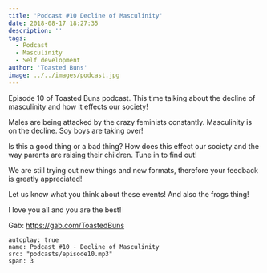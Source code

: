 ```yaml
---
title: 'Podcast #10 Decline of Masculinity'
date: 2018-08-17 18:27:35
description: ''
tags:
  - Podcast
  - Masculinity
  - Self development
author: 'Toasted Buns'
image: ../../images/podcast.jpg
---
```


Episode 10 of Toasted Buns podcast. This time talking about the decline of masculinity and how it effects our society!

Males are being attacked by the crazy feminists constantly. Masculinity is on the decline. Soy boys are taking over!

Is this a good thing or a bad thing? How does this effect our society and the way parents are raising their children. Tune in to find out!

We are still trying out new things and new formats, therefore your
feedback is greatly appreciated!

Let us know what you think about these events! And also the frogs thing!

I love you all and you are the best!

Gab: https://gab.com/ToastedBuns
 

<script async src="//pagead2.googlesyndication.com/pagead/js/adsbygoogle.js"></script><ins class="adsbygoogle" style="display:block; text-align:center;"  data-ad-layout="in-article"  data-ad-format="fluid"  data-ad-client="ca-pub-2164900147810573"  data-ad-slot="8817307412"></ins><script>(adsbygoogle = window.adsbygoogle || []).push({});</script>

 

```audio
autoplay: true
name: Podcast #10 - Decline of Masculinity
src: "podcasts/episode10.mp3"
span: 3
```
